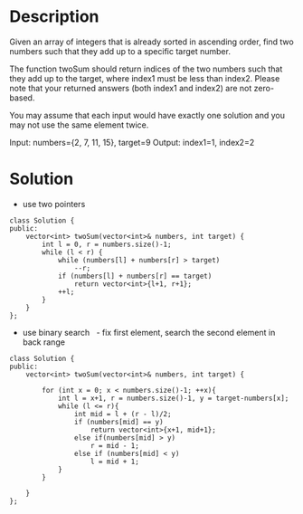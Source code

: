 # Description

Given an array of integers that is already sorted in ascending order, find two numbers such that they add up to a specific target number.

The function twoSum should return indices of the two numbers such that they add up to the target, where index1 must be less than index2. Please note that your returned answers (both index1 and index2) are not zero-based.

You may assume that each input would have exactly one solution and you may not use the same element twice.

Input: numbers={2, 7, 11, 15}, target=9
Output: index1=1, index2=2

# Solution
- use two pointers
```
class Solution {
public:
    vector<int> twoSum(vector<int>& numbers, int target) {
        int l = 0, r = numbers.size()-1;
        while (l < r) {
            while (numbers[l] + numbers[r] > target)
                --r;
            if (numbers[l] + numbers[r] == target)
                return vector<int>{l+1, r+1};
            ++l;
        }
    }
};
```
- use binary search
    - fix first element, search the second element in back range
```
class Solution {
public:
    vector<int> twoSum(vector<int>& numbers, int target) {
        
        for (int x = 0; x < numbers.size()-1; ++x){
            int l = x+1, r = numbers.size()-1, y = target-numbers[x];
            while (l <= r){
                int mid = l + (r - l)/2;
                if (numbers[mid] == y)
                    return vector<int>{x+1, mid+1};
                else if(numbers[mid] > y)
                    r = mid - 1;
                else if (numbers[mid] < y)
                    l = mid + 1;
            }
        }
    
    }
};
```
